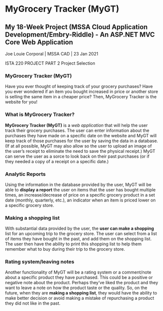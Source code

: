 # MyGrocery Tracker (MyGT)
## My 18-Week Project (MSSA Cloud Application Development/Embry-Riddle) - An ASP.NET MVC Core Web Application

Joe Louie Corporal | 
MSSA CAD | 
23 Jan 2021 

ISTA 220 PROJECT PART 2 
Project Selection 

### MyGrocery Tracker (MyGT) 

Have you ever thought of keeping track of your grocery purchases? Have you ever wondered if an item you bought increased in price or another store is selling the same item in a cheaper price? Then, MyGrocery Tracker is the website for you! 


### What is MyGrocery Tracker? 

**MyGrocery Tracker (MyGT)** is a _web application_ that will help the user track their grocery purchases.  The user can enter information about the purchases they have made on a specific date on the website and MyGT will keep track of those purchases for the user by saving the data in a database. (If at all possible, MyGT may also allow so the user to upload an image of the user’s receipt to eliminate the need to save the physical receipt.) MyGT can serve the user as a sorce to look back on their past purchases (or if they needed a copy of a receipt on a specific date.) 

 
### Analytic Reports 

Using the information in the database provided by the user, MyGT will be able to **display a report** the user on items that the user has bought multiple times, an increase/decrease of price on a specific grocery product in a set date (monthly, quarterly, etc.), an indicator when an item is priced lower on a specific grocery store. 


### Making a shopping list 

With substantial data provided by the user, the **user can make a shopping** list for an upcoming trip to the grocery store. The user can select from a list of items they have bought in the past, and add them on the shopping list. The user then have the ability to print this shopping list to help them remember what to buy during their trip to the grocery store. 

 
### Rating system/leaving notes 

Another functionality of MyGT will be a rating system or a comment/note about a specific product they have purchased. This could be a positive or negative note about the product. Perhaps they’ve liked the product and they want to leave a note on how the product taste or the quality. So, on the future, when they are **making a shopping list**, they would have the ability to make better decision or avoid making a mistake of repurchasing a product they did not like in the past. 
